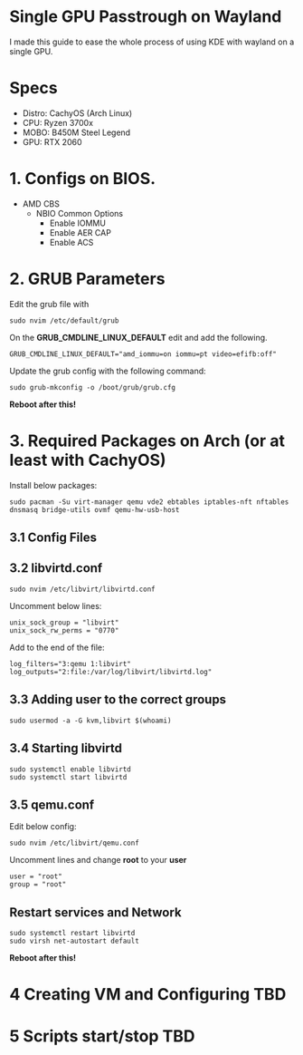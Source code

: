 # Single GPU Passtrough on Wayland

I made this guide to ease the whole process of using KDE with wayland on a single GPU.

# Specs
 - Distro: CachyOS (Arch Linux)
 - CPU: Ryzen 3700x
 - MOBO: B450M Steel Legend
 - GPU: RTX 2060

 # 1. Configs on BIOS.
 - AMD CBS
    - NBIO Common Options
        - Enable IOMMU
        - Enable AER CAP
        - Enable ACS  

# 2. GRUB Parameters

Edit the grub file with
```
sudo nvim /etc/default/grub
```
On the **GRUB_CMDLINE_LINUX_DEFAULT** edit and add the following.


```
GRUB_CMDLINE_LINUX_DEFAULT="amd_iommu=on iommu=pt video=efifb:off"
```

Update the grub config with the following command:
```
sudo grub-mkconfig -o /boot/grub/grub.cfg
```
**Reboot after this!**

# 3. Required Packages on Arch (or at least with CachyOS)

Install below packages:
```
sudo pacman -Su virt-manager qemu vde2 ebtables iptables-nft nftables dnsmasq bridge-utils ovmf qemu-hw-usb-host
```
## 3.1 Config Files

## 3.2 libvirtd.conf

```
sudo nvim /etc/libvirt/libvirtd.conf
```
Uncomment below lines:
```
unix_sock_group = "libvirt"
unix_sock_rw_perms = "0770"
```
Add to the end of the file:
```
log_filters="3:qemu 1:libvirt"
log_outputs="2:file:/var/log/libvirt/libvirtd.log"

```

## 3.3 Adding user to the correct groups
```
sudo usermod -a -G kvm,libvirt $(whoami)
```

## 3.4 Starting libvirtd

```
sudo systemctl enable libvirtd
sudo systemctl start libvirtd
```

## 3.5 qemu.conf

Edit below config:
```
sudo nvim /etc/libvirt/qemu.conf
```

Uncomment lines and change **root** to your **user** 
```
user = "root"
group = "root"
```
## Restart services and Network
```
sudo systemctl restart libvirtd
sudo virsh net-autostart default
```
**Reboot after this!**

# 4 Creating VM and Configuring TBD
# 5 Scripts start/stop TBD